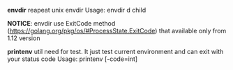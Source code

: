 **envdir** reapeat unix envdir 
Usage: envdir d child

**NOTICE**: envdir use ExitCode method (https://golang.org/pkg/os/#ProcessState.ExitCode) that available only from 1.12 version

**printenv** util need for test. It just test current environment and can exit with your status code
Usage: printenv [-code=int] 
